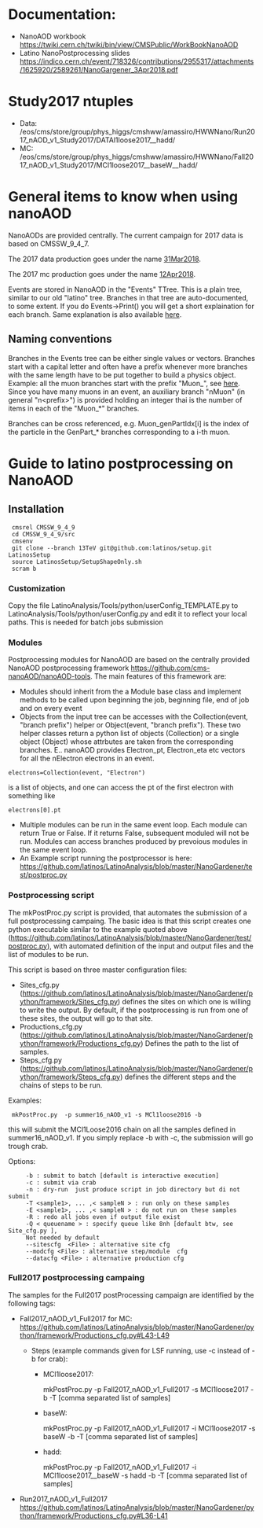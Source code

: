 # Documentation:

   * NanoAOD workbook https://twiki.cern.ch/twiki/bin/view/CMSPublic/WorkBookNanoAOD
   * Latino NanoPostprocessing slides https://indico.cern.ch/event/718326/contributions/2955317/attachments/1625920/2589261/NanoGargener_3Apr2018.pdf
   
# Study2017 ntuples
   * Data: /eos/cms/store/group/phys_higgs/cmshww/amassiro/HWWNano/Run2017_nAOD_v1_Study2017/DATAl1loose2017__hadd/ 
   * MC:  /eos/cms/store/group/phys_higgs/cmshww/amassiro/HWWNano/Fall2017_nAOD_v1_Study2017/MCl1loose2017__baseW__hadd/ 
   
# General items to know when using nanoAOD

NanoAODs are provided centrally. The current campaign for 2017 data is based on CMSSW_9_4_7.

The 2017 data production goes under the name [31Mar2018](https://cmsweb.cern.ch/das/request?view=list&limit=50&instance=prod%2Fglobal&input=%2F*%2F*31Mar2018*%2FNANOAOD).

The 2017 mc production goes under the name [12Apr2018](https://cmsweb.cern.ch/das/request?view=list&limit=50&instance=prod%2Fglobal&input=%2F*%2F*12Apr2018*%2FNANOAODSIM).

Events are stored in NanoAOD in the "Events" TTree. This is a plain tree, similar to our old "latino" tree. Branches in that tree are auto-documented, to some extent. If you do Events->Print() you will get a short explaination for each branch. Same explanation is also available [here](https://cms-nanoaod-integration.web.cern.ch/integration/master/mc94X_doc.html).

## Naming conventions
Branches in the Events tree can be either single values or vectors. Branches start with a capital letter and often have a prefix whenever more branches with the same length have to be put together to build a physics object. Example: all the muon branches start with the prefix "Muon_", see [here](https://cms-nanoaod-integration.web.cern.ch/integration/master/mc94X_doc.html#Muon). Since you have many muons in an event, an auxiliary branch "nMuon" (in general "n\<prefix\>") is provided holding an integer thai is the number of items in each of the "Muon_*" branches.
  
Branches can be cross referenced, e.g.  Muon_genPartIdx[i] is the index of the particle in the GenPart_* branches corresponding to a i-th muon.



# Guide to latino postprocessing on NanoAOD

## Installation

     cmsrel CMSSW_9_4_9
     cd CMSSW_9_4_9/src
     cmsenv
     git clone --branch 13TeV git@github.com:latinos/setup.git LatinosSetup
     source LatinosSetup/SetupShapeOnly.sh
     scram b

### Customization
Copy the file LatinoAnalysis/Tools/python/userConfig_TEMPLATE.py to LatinoAnalysis/Tools/python/userConfig.py and edit it to reflect your local paths. This is needed for batch jobs submission

### Modules
Postprocessing modules for NanoAOD are based on the centrally provided NanoAOD postprocessing framework https://github.com/cms-nanoAOD/nanoAOD-tools. The main features of this framework are:
   * Modules should inherit from the a Module base class and implement methods to be called upon beginning the job, beginning file, end of job and on every event
   * Objects from the input tree can be accesses with the Collection(event, "branch prefix") helper or Object(event, "branch prefix"). These two helper classes return a python list of objects (Collection) or a single object (Object) whose attrbutes are taken from the corresponding branches. E.. nanoAOD provides Electron_pt, Electron_eta etc vectors for all the nElectron electrons in an event. 

    electrons=Collection(event, "Electron")
    
is a list of objects, and one can access the pt of the first electron with something like
    
    electrons[0].pt
    
   * Multiple modules can be run in the same event loop. Each module can return True or False. If it returns False, subsequent moduled will not be run. Modules can access branches produced by prevoious modules in the same event loop.
   * An Example script running the postprocessor is here: https://github.com/latinos/LatinoAnalysis/blob/master/NanoGardener/test/postproc.py
    

### Postprocessing script
The mkPostProc.py script is provided, that automates the submission of a full postprocessing campaing. The basic idea is that this script creates one python executable similar to the example quoted above (https://github.com/latinos/LatinoAnalysis/blob/master/NanoGardener/test/postproc.py), with automated definition of the input and output files and the list of modules to be run.

This script is based on three master configuration files:

   * Sites_cfg.py (https://github.com/latinos/LatinoAnalysis/blob/master/NanoGardener/python/framework/Sites_cfg.py) defines the sites on which one is willing to write the output. By default, if the postprocessing is run from one of these sites, the output will go to that site.
   * Productions_cfg.py (https://github.com/latinos/LatinoAnalysis/blob/master/NanoGardener/python/framework/Productions_cfg.py) Defines the path to the list of samples.
   * Steps_cfg.py (https://github.com/latinos/LatinoAnalysis/blob/master/NanoGardener/python/framework/Steps_cfg.py) defines the different steps and the chains of steps to be run.
   
 Examples:
 
     mkPostProc.py  -p summer16_nAOD_v1 -s MCl1loose2016 -b 
 
 this will submit the MCl1Loose2016 chain on all the samples defined in summer16_nAOD_v1.
 If you simply replace -b with -c, the submission will go trough crab.    
 
 Options:
     
         -b : submit to batch [default is interactive execution] 
         -c : submit via crab  
         -n : dry-run  just produce script in job directory but di not submit  
         -T <sample1>, ... ,< sampleN > : run only on these samples 
         -E <sample1>, ... ,< sampleN > : do not run on these samples 
         -R : redo all jobs even if output file exist 
         -Q < queuename > : specify queue like 8nh [default btw, see  Site_cfg.py ],   
         Not needed by default 
         --sitescfg  <File> : alternative site cfg
         --modcfg <File> : alternative step/module  cfg
         --datacfg <File> : alternative production cfg

### Full2017 postprocessing campaing



The samples for the Full2017 postProcessing campaign are identified by the following tags:

   * Fall2017_nAOD_v1_Full2017 for MC: https://github.com/latinos/LatinoAnalysis/blob/master/NanoGardener/python/framework/Productions_cfg.py#L43-L49
     
      * Steps (example commands given for LSF running, use -c instead of -b for crab): 
         * MCl1loose2017: 
             
              mkPostProc.py -p Fall2017_nAOD_v1_Full2017 -s MCl1loose2017 -b -T [comma separated list of samples]
        
         * baseW: 
              
              mkPostProc.py -p Fall2017_nAOD_v1_Full2017 -i MCl1loose2017 -s baseW -b -T [comma separated list of samples]
      
         * hadd:
               
              mkPostProc.py -p Fall2017_nAOD_v1_Full2017 -i MCl1loose2017__baseW -s hadd -b -T [comma separated list of samples]
  
  
   * Run2017_nAOD_v1_Full2017 https://github.com/latinos/LatinoAnalysis/blob/master/NanoGardener/python/framework/Productions_cfg.py#L36-L41
   

   
